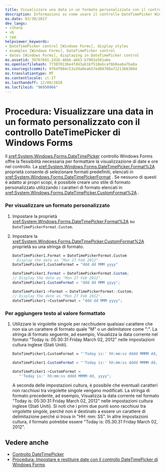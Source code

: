 ```yaml
---
title: Visualizzare una data in un formato personalizzato con il controllo DateTimePicker
description: Informazioni su come usare il controllo DateTimePicker Windows Forms per formattare la visualizzazione di date e ore nel controllo.
ms.date: 03/30/2017
dev_langs:
- csharp
- vb
- cpp
helpviewer_keywords:
- DateTimePicker control [Windows Forms], display styles
- examples [Windows Forms], DateTimePicker control
- dates [Windows Forms], displaying in DateTimePicker control
ms.assetid: 39767691-2d2b-46b6-a663-b7901e581a6e
ms.openlocfilehash: 773070136e4fd43ab1bf510ebcaf6b0aa6a7ba8a
ms.sourcegitcommit: 9f6df084c53a3da0ea657ed0d708a72213683084
ms.translationtype: MT
ms.contentlocale: it-IT
ms.lasthandoff: 12/09/2020
ms.locfileid: "96950966"
---
```

# <a name="how-to-display-a-date-in-a-custom-format-with-the-windows-forms-datetimepicker-control"></a>Procedura: Visualizzare una data in un formato personalizzato con il controllo DateTimePicker di Windows Forms
Il <xref:System.Windows.Forms.DateTimePicker> controllo Windows Forms offre la flessibilità necessaria per formattare la visualizzazione di date e ore nel controllo. La <xref:System.Windows.Forms.DateTimePicker.Format%2A> proprietà consente di selezionare formati predefiniti, elencati in <xref:System.Windows.Forms.DateTimePickerFormat> . Se nessuno di questi è adatto ai propri scopi, è possibile creare uno stile di formato personalizzato utilizzando i caratteri di formato elencati in <xref:System.Windows.Forms.DateTimePicker.CustomFormat%2A> .  
  
### <a name="to-display-a-custom-format"></a>Per visualizzare un formato personalizzato  
  
1. Impostare la proprietà <xref:System.Windows.Forms.DateTimePicker.Format%2A> su `DateTimePickerFormat.Custom`.  
  
2. Impostare la <xref:System.Windows.Forms.DateTimePicker.CustomFormat%2A> proprietà su una stringa di formato.  
  
    ```vb  
    DateTimePicker1.Format = DateTimePickerFormat.Custom  
    ' Display the date as "Mon 27 Feb 2012".  
    DateTimePicker1.CustomFormat = "ddd dd MMM yyyy"  
    ```  
  
    ```csharp  
    dateTimePicker1.Format = DateTimePickerFormat.Custom;  
    // Display the date as "Mon 27 Feb 2012".  
    dateTimePicker1.CustomFormat = "ddd dd MMM yyyy";  
    ```  
  
    ```cpp  
    dateTimePicker1->Format = DateTimePickerFormat::Custom;  
    // Display the date as "Mon 27 Feb 2012".  
    dateTimePicker1->CustomFormat = "ddd dd MMM yyyy";  
    ```  
  
### <a name="to-add-text-to-the-formatted-value"></a>Per aggiungere testo al valore formattato  
  
1. Utilizzare le virgolette singole per racchiudere qualsiasi carattere che non sia un carattere di formato quale "M" o un delimitatore come ":". La stringa di formato seguente, ad esempio, Visualizza la data corrente nel formato "Today is: 05:30:31 Friday March 02, 2012" nelle impostazioni cultura inglese (Stati Uniti).  
  
    ```vb  
    DateTimePicker1.CustomFormat = "'Today is:' hh:mm:ss dddd MMMM dd, yyyy"  
    ```  
  
    ```csharp  
    dateTimePicker1.CustomFormat = "'Today is:' hh:mm:ss dddd MMMM dd, yyyy";  
    ```  
  
    ```cpp  
    dateTimePicker1->CustomFormat =  
       "'Today is:' hh:mm:ss dddd MMMM dd, yyyy";  
    ```  
  
     A seconda delle impostazioni cultura, è possibile che eventuali caratteri non racchiusi tra virgolette singole vengano modificati. La stringa di formato precedente, ad esempio, Visualizza la data corrente nel formato "Today is: 05:30:31 Friday March 02, 2012" nelle impostazioni cultura inglese (Stati Uniti). Si noti che i primi due punti sono racchiusi tra virgolette singole, perché non è destinato a essere un carattere di delimitazione perché si trova in "HH: mm: SS". In altre impostazioni cultura, il formato potrebbe essere "Today is: 05.30.31 Friday March 02, 2012".  
  
## <a name="see-also"></a>Vedere anche

- [Controllo DateTimePicker](datetimepicker-control-windows-forms.md)
- [Procedura: Impostare e restituire date con il controllo DateTimePicker di Windows Forms](how-to-set-and-return-dates-with-the-windows-forms-datetimepicker-control.md)
